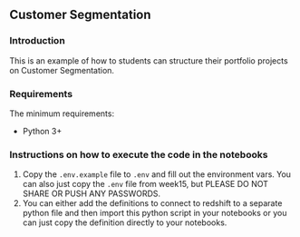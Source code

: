 ## Customer Segmentation

### Introduction
This is an example of how to students can structure their portfolio projects on Customer Segmentation.

### Requirements
  The minimum requirements:
- Python 3+

### Instructions on how to execute the code in the notebooks
1. Copy the `.env.example` file to `.env` and fill out the environment vars. You can also just copy the `.env` file from week15, but PLEASE DO NOT SHARE OR PUSH ANY PASSWORDS.
2. You can either add the definitions to connect to redshift to a separate python file and then import this python script in your notebooks or you can just copy the definition directly to your notebooks.

